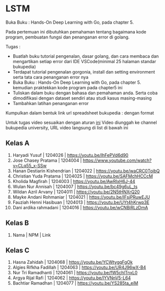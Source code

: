 # LSTM
Buka Buku : Hands-On Deep Learning with Go, pada chapter 5.

Pada pertemuan ini dibutuhkan pemahaman tentang bagaimana kode program, pembuatan fungsi dan penanganan error di golang.

Tugas :
* Buatlah buku tutorial pengenalan, dasar golang, dan cara membaca dan mengartikan setiap error dari IDE VSCode(minimal 25 halaman standar bukupedia)
* Terdapat tutorial pengenalan gorgonia, install dan setting environment serta tata cara penanganan error nya
* Buka Buku : Hands-On Deep Learning with Go, pada chapter 5. kemudian praktekkan kode program pada chapter5 ini
* Tuliskan dalam buku dengan bahasa dan pemahaman anda. Serta coba dimodifikasi dengan dataset sendiri atau studi kasus masing-masing
* Tambahkan latihan penanganan error

Kumpulkan dalam bentuk link url spreadsheet bukupedia : dengan format

Untuk tugas video sesuaikan dengan aturan [ini](https://kampus.awangga.net/standar/standar-konten-bukupedia-university)
Video diunggah ke channel bukupedia university, URL video langsung di list di bawah ini
## Kelas A
1. Haryadi Yusuf | 1204026 | https://youtu.be/lhFePVd6d90
2. Jose Chasey Pratama | 1204004 |  https://www.youtube.com/watch?v=CLq55_x-SSw
3. Hanan Destiarin Kishendrian | 1204022 | https://youtu.be/waCRC0ToibQ 
4. Christian Yuda Pratama | 1204025 | https://youtu.be/SAFMchHCCcM
5. Kholida Magfirah | 1204003 | https://youtu.be/AwRIxH6J-44
6. Wulan Nur Annisah | 1204007 | https://youtu.be/bc49g6uL_ts
7. Wildan Azril Arvany | 1204011 | https://youtu.be/2N5tHNXrQ20
8. Mayke Andani Rohmaniar | 1204021 | https://youtu.be/IFsjPRuwEJU
9. Fauziah Henni Hasibuan | 1204013 | https://youtu.be/UYt4hKrwp3E
10. Dani ardika rahmadani | 1204016 | https://youtu.be/wCNBiRLzDmA
## Kelas B
1. Nama | NPM | Link

## Kelas C
1. Hasna Zahidah | 1204068 | https://youtu.be/YCWtygqFgOk
2. Algies Rifkha Fadillah | 1204063 | https://youtu.be/UR4J96wX-B4
3. Nur Tri Ramadhanti | 1204061 | https://youtu.be/fW5chlTnxL0
4. Argya Rijal Rafi | 1204062 | https://youtu.be/lYVNnV5-L64
5. Bachtiar Ramadhan | 1204077 | https://youtu.be/YS285ta_eiM
